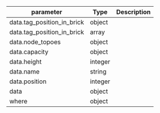 | parameter | Type | Description |
| ----------- | ----------- |----------- |
| data.tag_position_in_brick  |  object  |    |
| data.tag_position_in_brick  |  array  |    |
| data.node_topoes  |  object  |    |
| data.capacity  |  object  |    |
| data.height  |  integer  |    |
| data.name  |  string  |    |
| data.position  |  integer  |    |
| data  |  object  |    |
| where  |  object  |    |